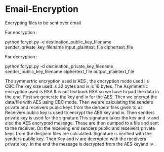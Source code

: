 # Email-Encryption
Encrypting files to be sent over email

For encryption :

python fcrypt.py -e destination_public_key_filename sender_private_key_filename input_plaintext_file ciphertext_file

For decryption :

python fcrypt.py -d destination_private_key_filename sender_public_key_filename ciphertext_file output_plaintext_file


The symmertric encryption used is AES , the encryption mode used i s CBC.The key size used is 32 bytes and iv is 16 bytes.
The Asymmetric encryption used is RSA.It is not textbook RSA so we have to pad the data in the end.
First we generate the key and iv for the AES.
Then we encrypt the data/file with AES using CBC mode.
Then we are calculating the senders private and receivers public keys from the der/pem files given to us
Receivers public key is used to encrypt the AES key and iv.
Then senders private key is used for the signature.This signature takes the key and iv and also the AES encrypted message.
These are then dumped to a file and sent to the receiver.
On the receiving end senders public and receivers private keys from the der/pem files are calculated.
Signature is verified with the senders public key.
Then Key and iv are decrypted with the receivers private key.
In the end the message is decrypted from the AES keyand iv .
